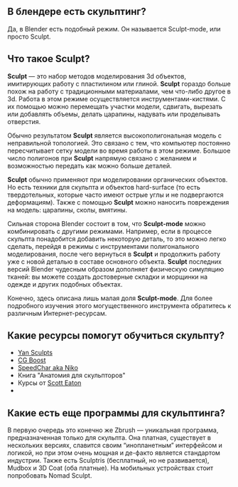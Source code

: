 ## В блендере есть скульптинг?
Да, в Blender есть подобный режим. Он называется Sculpt-mode, или просто Sculpt.

## Что такое Sculpt? <a name="whatiscsuplt"></a>

**Sculpt** &mdash; это набор методов моделирования 3d объектов, имитирующих работу с пластилином или глиной. **Sculpt** гораздо больше похож на работу с традиционными материалами, чем что-либо другое в 3d. Работа в этом режиме осуществляется инструментами-кистями. С их помощью можно перемещать участки модели, сдвигать, вырезать или добавлять объемы, делать царапины, надувать или проделывать отверстия.

Обычно результатом **Sculpt** является высокополигональная модель с неправильной топологией. Это связано с тем, что компьютер постоянно пересчитывает сетку модели во время работы в этом режиме. Большое число полигонов при **Sculpt** напрямую связано с желанием и возможностью передать как можно больше деталей.

**Sculpt** обычно применяют при моделировании органических объектов. Но есть техники для скульпта и объектов hard-surface (то есть твердотельных, которые часто имеют острые углы и не подвергаются деформациям). Также с помощью **Sculpt** можно наносить повреждения на модель: царапины, сколы, вмятины.

Сильная сторона Blender состоит в том, что **Sculpt-mode** можно комбинировать с другими режимами. Например, если в процессе скульпта понадобится добавить некоторую деталь, то это можно легко сделать, перейдя в режимы с инструментами полигонального моделирования, после чего вернуться в **Sculpt** и продолжить работу уже с новой деталью в составе основного объекта. **Sculpt** последних версий Blender чудесным образом дополняет физическую симуляцию тканей: вы можете создать достоверные складки и морщинки на одежде и других подобных объектах.

Конечно, здесь описана лишь малая доля **Sculpt-mode**. Для более подробного изучения этого могущественного инструмента обратитесь к различным Интернет-ресурсам.

## Какие ресурсы помогут обучиться скульпту? <a name="sculptresources"></a>
- [Yan Sculpts](https://www.youtube.com/c/yansculpts)
- [CG Boost](https://www.youtube.com/c/CGBoost)
- [SpeedChar aka Niko](https://www.youtube.com/channel/UCZmZjz7XvWfKz4fMjLwrNmQ)
- Книга "Анатомия для скульпторов"
- Курсы от [Scott Eaton](https://www.scott-eaton.com)
- 
## Какие есть еще программы для скульптинга?<a name="elsesculpt"></a>
В первую очередь это конечно же Zbrush &mdash; уникальная программа, предназначенная только для cкульпта. Она платная, существует в нескольких версиях, славится своим “инопланетным” интерфейсом и логикой, но при этом очень мощная и де-факто является стандартом индустрии. Также есть Sculptris (бесплатный, но не развивается), Mudbox и 3D Coat (оба платные). На мобильных устройствах стоит попробовать Nomad Sculpt.
